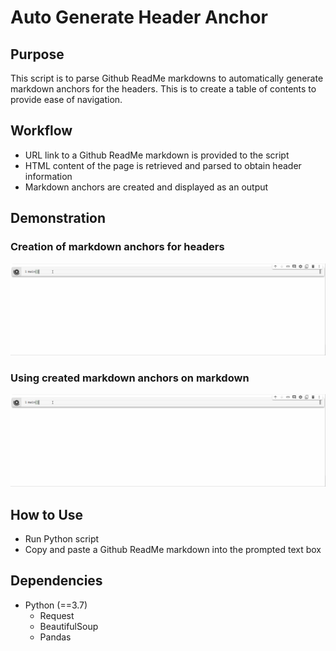 # Auto Generate Header Anchor

## Purpose
This script is to parse Github ReadMe markdowns to automatically generate markdown anchors for the headers.
This is to create a table of contents to provide ease of navigation.

## Workflow
- URL link to a Github ReadMe markdown is provided to the script
- HTML content of the page is retrieved and parsed to obtain header information
- Markdown anchors are created and displayed as an output

## Demonstration
### Creation of markdown anchors for headers
![Demonstration1](https://github.com/TravisH0301/auto_generate_header_anchor/blob/main/demonstration_1.gif)

### Using created markdown anchors on markdown
![Demonstration2](https://github.com/TravisH0301/auto_generate_header_anchor/blob/main/demonstration_1.gif)

## How to Use
- Run Python script
- Copy and paste a Github ReadMe markdown into the prompted text box

## Dependencies
- Python (==3.7)
  - Request
  - BeautifulSoup
  - Pandas
